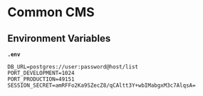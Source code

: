 # Common CMS

## Environment Variables

**`.env`**

```
DB_URL=postgres://user:password@host/list
PORT_DEVELOPMENT=1024
PORT_PRODUCTION=49151
SESSION_SECRET=amRFFo2Ka9SZecZ8/qCAltt3Y+wbIMabgxM3c7AlqsA=
```
